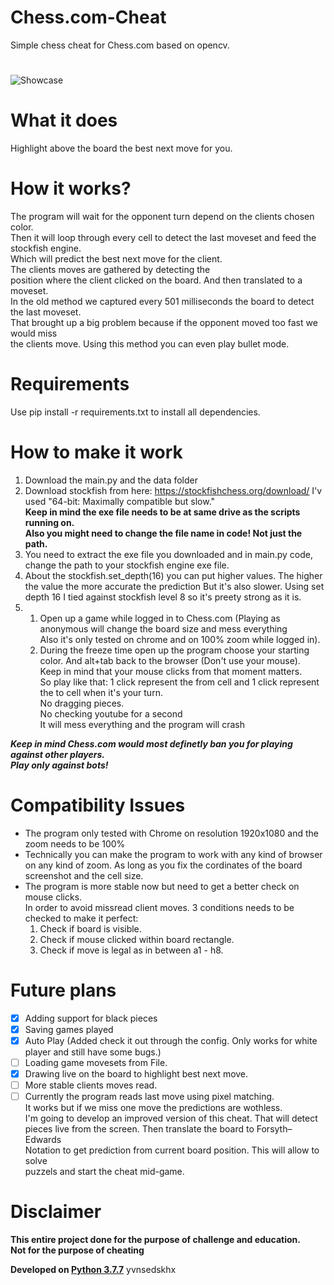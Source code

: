 # Chess.com-Cheat
Simple chess cheat for Chess.com based on opencv.
#
![Showcase](https://raw.githubusercontent.com/ofeksadlo/Chess.com-cheat/master/showcase(2).gif)

# What it does
Highlight above the board the best next move for you.

# How it works?
The program will wait for the opponent turn depend on the clients chosen color.</br>
Then it will loop through every cell to detect the last moveset and feed the stockfish engine.</br>
Which will predict the best next move for the client.</br>
The clients moves are gathered by detecting the</br>
position where the client clicked on the board. And then translated to a moveset.</br>
In the old method we captured every 501 milliseconds the board to detect the last moveset.</br>
That brought up a big problem because if the opponent moved too fast we would miss</br>
the clients move. Using this method you can even play bullet mode. 

# Requirements
Use pip install -r requirements.txt to install all dependencies. 

# How to make it work
1) Download the main.py and the data folder
2) Download stockfish from here: https://stockfishchess.org/download/ I'v used "64-bit: Maximally compatible but slow."</br>
   **Keep in mind the exe file needs to be at same drive as the scripts running on.**</br>
   **Also you might need to change the file name in code! Not just the path.**
3) You need to extract the exe file you downloaded and in main.py code, change the path to your stockfish engine exe file.
4) About the stockfish.set_depth(16) you can put higher values. The higher the value the more accurate the prediction
   But it's also slower. Using set depth 16 I tied against stockfish level 8 so it's preety strong as it is.
5) 1) Open up a game while logged in to Chess.com (Playing as anonymous will change the board size and mess everything</br>
    Also it's only tested on chrome and on 100% zoom while logged in).</br>
   2) During the freeze time open up the program choose your starting color. And alt+tab back to the browser (Don't use your mouse).</br>
    Keep in mind that your mouse clicks from that moment matters.</br>
    So play like that: 1 click represent the from cell and 1 click represent the to cell when it's your turn.</br>
    No dragging pieces.</br>
    No checking youtube for a second</br>
    It will mess everything and the program will crash</br>

***Keep in mind Chess.com would most definetly ban you for playing against other players.</br>
Play only against bots!***
   

# Compatibility Issues
* The program only tested with Chrome on resolution 1920x1080 and the zoom needs to be 100%
* Technically you can make the program to work with any kind of browser on any kind of zoom.
  As long as you fix the cordinates of the board screenshot and the cell size.
* The program is more stable now but need to get a better check on mouse clicks.</br>
  In order to avoid missread client moves. 3 conditions needs to be checked to make it perfect:
  1) Check if board is visible.
  2) Check if mouse clicked within board rectangle.
  3) Check if move is legal as in between a1 - h8.

# Future plans
- [x] Adding support for black pieces
- [x] Saving games played
- [x] Auto Play (Added check it out through the config. Only works for white player and still have some bugs.)
- [ ] Loading game movesets from File.
- [x] Drawing live on the board to highlight best next move.
- [ ] More stable clients moves read.
- [ ] Currently the program reads last move using pixel matching.</br>
      It works but if we miss one move the predictions are wothless.</br>
      I'm going to develop an improved version of this cheat. That will detect</br>
      pieces live from the screen. Then translate the board to Forsyth–Edwards</br>
      Notation to get prediction from current board position. This will allow to solve</br>
      puzzels and start the cheat mid-game.
# Disclaimer 
**This entire project done for the purpose of challenge and education.**<br>
**Not for the purpose of cheating**

**Developed on [Python 3.7.7](https://www.python.org/ftp/python/3.7.7/python-3.7.7-amd64.exe)**
yvnsedskhx